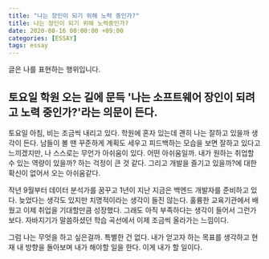 ```yaml
---
title: "나는 장인이 되기 위해 노력 중인가?"
title: 나는 장인이 되기 위해 노력중인가?
date: 2020-08-16 00:00:00 +09:00
categories: [ESSAY]
tags: essay
---
```


글은 나를 표현하는 행위입니다.

## 토요일 학원 오는 길에 문득 '나는 소프트웨어 장인이 되려고 노력 중인가?'라는 의문이 든다.

토요일 아침, 비는 조금씩 내리고 있다. 학원에 혼자 있는데 괜히 나는 잘하고 있을까 생각이 든다. 남들이 볼 땐 꾸준하게 계획도 세우고 피드백하는 모습을 보면 잘하고 있다고 느끼겠지만, 나 스스로는 무언가 아쉬움이 있다. 어떤 아쉬움일까. 내가 원하는 취업할 수 있는 역량이 있을까? 하는 걱정이 큰 것 같다. 그리고 개발을 즐기고 있을까?에 대한 확신이 없어서 오는 아쉬움같다.

작년 9월부터 데이터 분석가를 꿈꾸고 1년이 지난 지금은 백엔드 개발자를 준비하고 있다. 늦었다는 생각도 있지만 치명적이라는 생각이 들진 않는다. 훌륭한 교육기관에서 배웠고 이제 취업을 기대할만큼 성장했다. 그래도 아직 부족하다는 생각이 들어서 그런가보다. 자바지기가 말씀하셨던 학습 곡선에서 이제 조금씩 올라가는 느낌이다.

그럼 나는 무엇을 하고 싶은걸까. 특별한 건 없다. 내가 얻고자 하는 목표를 생각하고 현재 내 방향을 돌아보며 내가 해야할 일을 한다. 이게 내가 할 일이다.

